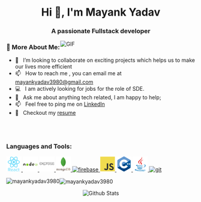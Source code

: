<h1 align="center">Hi 👋, I'm Mayank Yadav</h1>
<h3 align="center">A passionate Fullstack developer </h3>
<img align="right" alt="GIF" src="https://raw.githubusercontent.com/rahul-jha98/rahul-jha98/main/techstack.gif" width="360px"/>

### 🧐 More About Me:

- 🤝 &nbsp;  I’m looking to collaborate on exciting projects which helps us to make our lives more efficient
- 📫 &nbsp;  How to reach me , you can email me at mayankyadav3980@gmail.com
- 💻 &nbsp; I am actively looking for jobs for the role of SDE.
- 💬 &nbsp; Ask me about anything tech related, I am happy to help;
- 📫 &nbsp; Feel free to ping me on [LinkedIn](https://www.linkedin.com/in/mayank-yadav-93661416b/)
- 📝 &nbsp; Checkout my [resume](https://drive.google.com/file/d/1OeJpvbq2AUr6q5QbAOlMTJO5xu9Mx1-I/view)
<br>

<br>


<h3 align="left">Languages and Tools:</h3>
<p align="left"> 
<a href="https://reactjs.org/" target="_blank" rel="noreferrer"> <img src="https://raw.githubusercontent.com/devicons/devicon/master/icons/react/react-original-wordmark.svg" alt="react" width="40" height="40"/> </a>  
 <a href="https://nodejs.org" target="_blank" rel="noreferrer"> <img src="https://raw.githubusercontent.com/devicons/devicon/master/icons/nodejs/nodejs-original-wordmark.svg" alt="nodejs" width="40" height="40"/> </a> 
<a href="https://expressjs.com" target="_blank" rel="noreferrer"> <img src="https://raw.githubusercontent.com/devicons/devicon/master/icons/express/express-original-wordmark.svg" alt="express" width="40" height="40"/> </a> 
<a href="https://www.mongodb.com/" target="_blank" rel="noreferrer"> <img src="https://raw.githubusercontent.com/devicons/devicon/master/icons/mongodb/mongodb-original-wordmark.svg" alt="mongodb" width="40" height="40"/> </a> 
<a href="https://firebase.google.com/" target="_blank" rel="noreferrer"> <img src="https://www.vectorlogo.zone/logos/firebase/firebase-icon.svg" alt="firebase" width="40" height="40"/> </a> 
<a href="https://developer.mozilla.org/en-US/docs/Web/JavaScript" target="_blank" rel="noreferrer"> 
 <img src="https://raw.githubusercontent.com/devicons/devicon/master/icons/javascript/javascript-original.svg" alt="javascript" width="40" height="40"/> </a>
<a href="https://www.w3schools.com/cpp/" target="_blank" rel="noreferrer">
<img src="https://raw.githubusercontent.com/devicons/devicon/master/icons/cplusplus/cplusplus-original.svg" alt="cplusplus" width="40" height="40"/> </a>
<a href="https://www.java.com" target="_blank" rel="noreferrer"> <img src="https://raw.githubusercontent.com/devicons/devicon/master/icons/java/java-original.svg" alt="java" width="40" height="40"/> </a> 
<a href="https://git-scm.com/" target="_blank" rel="noreferrer"> <img src="https://www.vectorlogo.zone/logos/git-scm/git-scm-icon.svg" alt="git" width="40" height="40"/> </a>         
</p>

<p><img align="left" src="https://github-readme-stats.vercel.app/api/top-langs?username=Mayankyadav3980&show_icons=true&locale=en&layout=compact" alt="mayankyadav3980" /></p>

<p><img align="center" src="https://github-readme-streak-stats.herokuapp.com/?user=Mayankyadav3980&" alt="mayankyadav3980" /></p>

<p align="center">
<img src="https://raw.githubusercontent.com/bornmay/bornmay/Update/svg/Bottom.svg" alt="Github Stats" />
</p>
